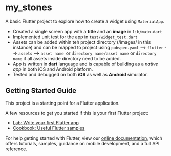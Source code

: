 # my_stones

A basic Flutter project to explore how to create a widget using `MaterialApp`.

* Created a single screen app with a **title** and an **image** in `lib/main.dart`
* Implemented unit test for the app in `test/widget_test.dart`
* Assets can be added within teh project directory (/images/ in this instance) and can be mapped to project using `pubspec.yaml` --> `flutter` --> `assets` --> `asset name `or `directory name/asset name` or `directory name` if all assets inside directory need to be added.
* App is written in **dart** language and is capable of building as a *native app* in both iOS and Android platform.
* Tested and debugged on both **iOS** as well as **Android** simulator.

## Getting Started Guide

This project is a starting point for a Flutter application.

A few resources to get you started if this is your first Flutter project:

- [Lab: Write your first Flutter app](https://flutter.dev/docs/get-started/codelab)
- [Cookbook: Useful Flutter samples](https://flutter.dev/docs/cookbook)

For help getting started with Flutter, view our
[online documentation](https://flutter.dev/docs), which offers tutorials,
samples, guidance on mobile development, and a full API reference.
